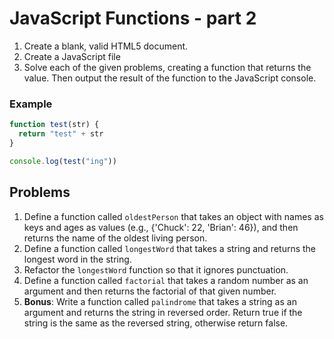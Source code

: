 # JavaScript Functions - part 2

1. Create a blank, valid HTML5 document.
2. Create a JavaScript file
3. Solve each of the given problems, creating a function that returns the value. Then output the result of the function to the JavaScript console.

### Example

```javascript
function test(str) {
  return "test" + str
}

console.log(test("ing"))
```

## Problems

1. Define a function called `oldestPerson` that takes an object with names as keys and ages as values (e.g., {'Chuck': 22, 'Brian': 46}), and then returns the name of the oldest living person.
2. Define a function called `longestWord` that takes a string and returns the longest word in the string.
3. Refactor the `longestWord` function so that it ignores punctuation.
4. Define a function called `factorial` that takes a random number as an argument and then returns the factorial of that given number.
5. **Bonus**: Write a function called `palindrome` that takes a string as an argument and returns the string in reversed order. Return true if the string is the same as the reversed string, otherwise return false.
